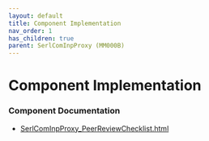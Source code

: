 ```yaml
---
layout: default
title: Component Implementation
nav_order: 1
has_children: true
parent: SerlComInpProxy (MM000B)
---
```

# Component Implementation
### Component Documentation

- [SerlComInpProxy_PeerReviewChecklist.html](doc/SerlComInpProxy_PeerReviewChecklist.html)

